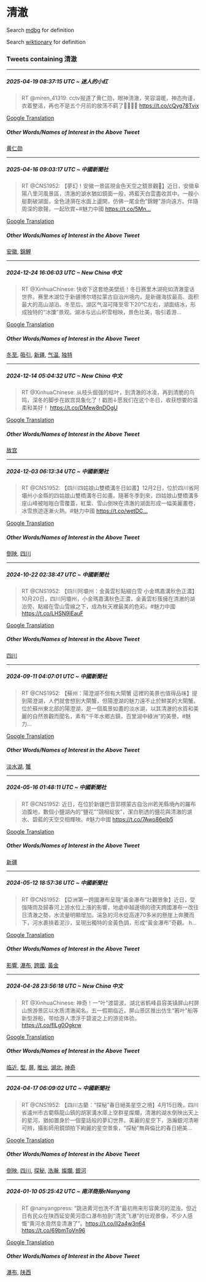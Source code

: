 # 清澈

Search [mdbg](https://www.mdbg.net/chinese/dictionary?page=worddict&wdrst=0&wdqb=清澈) for definition

Search [wiktionary](https://en.wiktionary.org/wiki/清澈) for definition

### Tweets containing 清澈

___
##### 2025-04-19 08:37:15 UTC ~ 迷人的小红
> RT @miren_41319: cctv报道了黄仁勋，眼神清澈，笑容温暖，神态拘谨，衣着整洁，再也不是五个月前的放荡不羁了💅🏻💅🏻 https://t.co/cQyg78Tvix

[Google Translation](https://translate.google.com/?hi=en&tab=TT&sl=zh-CN&tl=en&op=translate&text=RT+%40miren_41319%3A+cctv%E6%8A%A5%E9%81%93%E4%BA%86%E9%BB%84%E4%BB%81%E5%8B%8B%EF%BC%8C%E7%9C%BC%E7%A5%9E%E6%B8%85%E6%BE%88%EF%BC%8C%E7%AC%91%E5%AE%B9%E6%B8%A9%E6%9A%96%EF%BC%8C%E7%A5%9E%E6%80%81%E6%8B%98%E8%B0%A8%EF%BC%8C%E8%A1%A3%E7%9D%80%E6%95%B4%E6%B4%81%EF%BC%8C%E5%86%8D%E4%B9%9F%E4%B8%8D%E6%98%AF%E4%BA%94%E4%B8%AA%E6%9C%88%E5%89%8D%E7%9A%84%E6%94%BE%E8%8D%A1%E4%B8%8D%E7%BE%81%E4%BA%86%F0%9F%92%85%F0%9F%8F%BB%F0%9F%92%85%F0%9F%8F%BB+https%3A%2F%2Ft.co%2FcQyg78Tvix)
##### Other Words/Names of Interest in the Above Tweet
[黄仁勋](黄仁勋.md)
___
##### 2025-04-16 09:03:17 UTC ~ 中國新聞社
> RT @CNS1952: 【夢幻！安徽一景區現金色天空之鏡景觀🤩】近日，安徽阜陽八里河風景區，清澈的湖水猶如鏡面一般，將藍天白雲盡收其中。一艘小艇劃破湖面，金色漣漪在水面上盪開，仿佛一尾金色“錦鯉”游向遠方。伴隨周深的歌聲，一起欣賞~#魅力中國 https://t.co/5Mn…

[Google Translation](https://translate.google.com/?hi=en&tab=TT&sl=zh-CN&tl=en&op=translate&text=RT+%40CNS1952%3A+%E3%80%90%E5%A4%A2%E5%B9%BB%EF%BC%81%E5%AE%89%E5%BE%BD%E4%B8%80%E6%99%AF%E5%8D%80%E7%8F%BE%E9%87%91%E8%89%B2%E5%A4%A9%E7%A9%BA%E4%B9%8B%E9%8F%A1%E6%99%AF%E8%A7%80%F0%9F%A4%A9%E3%80%91%E8%BF%91%E6%97%A5%EF%BC%8C%E5%AE%89%E5%BE%BD%E9%98%9C%E9%99%BD%E5%85%AB%E9%87%8C%E6%B2%B3%E9%A2%A8%E6%99%AF%E5%8D%80%EF%BC%8C%E6%B8%85%E6%BE%88%E7%9A%84%E6%B9%96%E6%B0%B4%E7%8C%B6%E5%A6%82%E9%8F%A1%E9%9D%A2%E4%B8%80%E8%88%AC%EF%BC%8C%E5%B0%87%E8%97%8D%E5%A4%A9%E7%99%BD%E9%9B%B2%E7%9B%A1%E6%94%B6%E5%85%B6%E4%B8%AD%E3%80%82%E4%B8%80%E8%89%98%E5%B0%8F%E8%89%87%E5%8A%83%E7%A0%B4%E6%B9%96%E9%9D%A2%EF%BC%8C%E9%87%91%E8%89%B2%E6%BC%A3%E6%BC%AA%E5%9C%A8%E6%B0%B4%E9%9D%A2%E4%B8%8A%E7%9B%AA%E9%96%8B%EF%BC%8C%E4%BB%BF%E4%BD%9B%E4%B8%80%E5%B0%BE%E9%87%91%E8%89%B2%E2%80%9C%E9%8C%A6%E9%AF%89%E2%80%9D%E6%B8%B8%E5%90%91%E9%81%A0%E6%96%B9%E3%80%82%E4%BC%B4%E9%9A%A8%E5%91%A8%E6%B7%B1%E7%9A%84%E6%AD%8C%E8%81%B2%EF%BC%8C%E4%B8%80%E8%B5%B7%E6%AC%A3%E8%B3%9E~%23%E9%AD%85%E5%8A%9B%E4%B8%AD%E5%9C%8B+https%3A%2F%2Ft.co%2F5Mn%E2%80%A6)
##### Other Words/Names of Interest in the Above Tweet
[安徽](安徽.md), [錦鯉](錦鯉.md)
___
##### 2024-12-24 16:06:03 UTC ~ New China 中文
> RT @XinhuaChinese: 快收下这套绝美壁纸！冬日赛里木湖宛如清澈童话世界。赛里木湖位于新疆博尔塔拉蒙古自治州境内，是新疆海拔最高、面积最大的高山湖泊。冬至后，湖区气温可降至零下20°C左右，湖面结冰，形成独特的“冰馕”景观。湖冰与远山积雪相映，景色壮美，吸引着游…

[Google Translation](https://translate.google.com/?hi=en&tab=TT&sl=zh-CN&tl=en&op=translate&text=RT+%40XinhuaChinese%3A+%E5%BF%AB%E6%94%B6%E4%B8%8B%E8%BF%99%E5%A5%97%E7%BB%9D%E7%BE%8E%E5%A3%81%E7%BA%B8%EF%BC%81%E5%86%AC%E6%97%A5%E8%B5%9B%E9%87%8C%E6%9C%A8%E6%B9%96%E5%AE%9B%E5%A6%82%E6%B8%85%E6%BE%88%E7%AB%A5%E8%AF%9D%E4%B8%96%E7%95%8C%E3%80%82%E8%B5%9B%E9%87%8C%E6%9C%A8%E6%B9%96%E4%BD%8D%E4%BA%8E%E6%96%B0%E7%96%86%E5%8D%9A%E5%B0%94%E5%A1%94%E6%8B%89%E8%92%99%E5%8F%A4%E8%87%AA%E6%B2%BB%E5%B7%9E%E5%A2%83%E5%86%85%EF%BC%8C%E6%98%AF%E6%96%B0%E7%96%86%E6%B5%B7%E6%8B%94%E6%9C%80%E9%AB%98%E3%80%81%E9%9D%A2%E7%A7%AF%E6%9C%80%E5%A4%A7%E7%9A%84%E9%AB%98%E5%B1%B1%E6%B9%96%E6%B3%8A%E3%80%82%E5%86%AC%E8%87%B3%E5%90%8E%EF%BC%8C%E6%B9%96%E5%8C%BA%E6%B0%94%E6%B8%A9%E5%8F%AF%E9%99%8D%E8%87%B3%E9%9B%B6%E4%B8%8B20%C2%B0C%E5%B7%A6%E5%8F%B3%EF%BC%8C%E6%B9%96%E9%9D%A2%E7%BB%93%E5%86%B0%EF%BC%8C%E5%BD%A2%E6%88%90%E7%8B%AC%E7%89%B9%E7%9A%84%E2%80%9C%E5%86%B0%E9%A6%95%E2%80%9D%E6%99%AF%E8%A7%82%E3%80%82%E6%B9%96%E5%86%B0%E4%B8%8E%E8%BF%9C%E5%B1%B1%E7%A7%AF%E9%9B%AA%E7%9B%B8%E6%98%A0%EF%BC%8C%E6%99%AF%E8%89%B2%E5%A3%AE%E7%BE%8E%EF%BC%8C%E5%90%B8%E5%BC%95%E7%9D%80%E6%B8%B8%E2%80%A6)
##### Other Words/Names of Interest in the Above Tweet
[冬至](冬至.md), [吸引](吸引.md), [新疆](新疆.md), [气温](气温.md), [独特](独特.md)
___
##### 2024-12-14 05:04:32 UTC ~ New China 中文
> RT @XinhuaChinese: 从枝头倔强的枯叶，到清澈的冰凌，再到清脆的鸟鸣，深冬的脚步在故宫具象化了！戳图↓愿我们在这个冬日，收获想要的温柔和美好！ https://t.co/DMew8nDOgU

[Google Translation](https://translate.google.com/?hi=en&tab=TT&sl=zh-CN&tl=en&op=translate&text=RT+%40XinhuaChinese%3A+%E4%BB%8E%E6%9E%9D%E5%A4%B4%E5%80%94%E5%BC%BA%E7%9A%84%E6%9E%AF%E5%8F%B6%EF%BC%8C%E5%88%B0%E6%B8%85%E6%BE%88%E7%9A%84%E5%86%B0%E5%87%8C%EF%BC%8C%E5%86%8D%E5%88%B0%E6%B8%85%E8%84%86%E7%9A%84%E9%B8%9F%E9%B8%A3%EF%BC%8C%E6%B7%B1%E5%86%AC%E7%9A%84%E8%84%9A%E6%AD%A5%E5%9C%A8%E6%95%85%E5%AE%AB%E5%85%B7%E8%B1%A1%E5%8C%96%E4%BA%86%EF%BC%81%E6%88%B3%E5%9B%BE%E2%86%93%E6%84%BF%E6%88%91%E4%BB%AC%E5%9C%A8%E8%BF%99%E4%B8%AA%E5%86%AC%E6%97%A5%EF%BC%8C%E6%94%B6%E8%8E%B7%E6%83%B3%E8%A6%81%E7%9A%84%E6%B8%A9%E6%9F%94%E5%92%8C%E7%BE%8E%E5%A5%BD%EF%BC%81+https%3A%2F%2Ft.co%2FDMew8nDOgU)
##### Other Words/Names of Interest in the Above Tweet
[故宫](故宫.md)
___
##### 2024-12-03 06:13:34 UTC ~ 中國新聞社
> RT @CNS1952: 【四川四姑娘山雙橋溝冬日如畫】12月2日，位於四川省阿壩州小金縣的四姑娘山雙橋溝冬日如畫。隨著冬季到來，四姑娘山雙橋溝多座山峰被皚皚白雪覆蓋，紅葉、雪山倒映在清澈的湖面形成一幅美麗畫卷，冰雪旅遊逐漸火熱。#魅力中國 https://t.co/wetDC…

[Google Translation](https://translate.google.com/?hi=en&tab=TT&sl=zh-CN&tl=en&op=translate&text=RT+%40CNS1952%3A+%E3%80%90%E5%9B%9B%E5%B7%9D%E5%9B%9B%E5%A7%91%E5%A8%98%E5%B1%B1%E9%9B%99%E6%A9%8B%E6%BA%9D%E5%86%AC%E6%97%A5%E5%A6%82%E7%95%AB%E3%80%9112%E6%9C%882%E6%97%A5%EF%BC%8C%E4%BD%8D%E6%96%BC%E5%9B%9B%E5%B7%9D%E7%9C%81%E9%98%BF%E5%A3%A9%E5%B7%9E%E5%B0%8F%E9%87%91%E7%B8%A3%E7%9A%84%E5%9B%9B%E5%A7%91%E5%A8%98%E5%B1%B1%E9%9B%99%E6%A9%8B%E6%BA%9D%E5%86%AC%E6%97%A5%E5%A6%82%E7%95%AB%E3%80%82%E9%9A%A8%E8%91%97%E5%86%AC%E5%AD%A3%E5%88%B0%E4%BE%86%EF%BC%8C%E5%9B%9B%E5%A7%91%E5%A8%98%E5%B1%B1%E9%9B%99%E6%A9%8B%E6%BA%9D%E5%A4%9A%E5%BA%A7%E5%B1%B1%E5%B3%B0%E8%A2%AB%E7%9A%9A%E7%9A%9A%E7%99%BD%E9%9B%AA%E8%A6%86%E8%93%8B%EF%BC%8C%E7%B4%85%E8%91%89%E3%80%81%E9%9B%AA%E5%B1%B1%E5%80%92%E6%98%A0%E5%9C%A8%E6%B8%85%E6%BE%88%E7%9A%84%E6%B9%96%E9%9D%A2%E5%BD%A2%E6%88%90%E4%B8%80%E5%B9%85%E7%BE%8E%E9%BA%97%E7%95%AB%E5%8D%B7%EF%BC%8C%E5%86%B0%E9%9B%AA%E6%97%85%E9%81%8A%E9%80%90%E6%BC%B8%E7%81%AB%E7%86%B1%E3%80%82%23%E9%AD%85%E5%8A%9B%E4%B8%AD%E5%9C%8B+https%3A%2F%2Ft.co%2FwetDC%E2%80%A6)
##### Other Words/Names of Interest in the Above Tweet
[倒映](倒映.md), [四川](四川.md)
___
##### 2024-10-22 02:38:47 UTC ~ 中國新聞社
> RT @CNS1952: 【四川阿壩州：金黃雲杉點綴白雪 小金瑪嘉溝秋色正濃】10月20日，四川阿壩州，小金瑪嘉溝秋色正濃，金黃雲杉簇擁在清澈的湖泊旁、點綴在雪山雪線之下，成為秋天裡最美的色彩。#魅力中國 https://t.co/LHSN9IEauF

[Google Translation](https://translate.google.com/?hi=en&tab=TT&sl=zh-CN&tl=en&op=translate&text=RT+%40CNS1952%3A+%E3%80%90%E5%9B%9B%E5%B7%9D%E9%98%BF%E5%A3%A9%E5%B7%9E%EF%BC%9A%E9%87%91%E9%BB%83%E9%9B%B2%E6%9D%89%E9%BB%9E%E7%B6%B4%E7%99%BD%E9%9B%AA+%E5%B0%8F%E9%87%91%E7%91%AA%E5%98%89%E6%BA%9D%E7%A7%8B%E8%89%B2%E6%AD%A3%E6%BF%83%E3%80%9110%E6%9C%8820%E6%97%A5%EF%BC%8C%E5%9B%9B%E5%B7%9D%E9%98%BF%E5%A3%A9%E5%B7%9E%EF%BC%8C%E5%B0%8F%E9%87%91%E7%91%AA%E5%98%89%E6%BA%9D%E7%A7%8B%E8%89%B2%E6%AD%A3%E6%BF%83%EF%BC%8C%E9%87%91%E9%BB%83%E9%9B%B2%E6%9D%89%E7%B0%87%E6%93%81%E5%9C%A8%E6%B8%85%E6%BE%88%E7%9A%84%E6%B9%96%E6%B3%8A%E6%97%81%E3%80%81%E9%BB%9E%E7%B6%B4%E5%9C%A8%E9%9B%AA%E5%B1%B1%E9%9B%AA%E7%B7%9A%E4%B9%8B%E4%B8%8B%EF%BC%8C%E6%88%90%E7%82%BA%E7%A7%8B%E5%A4%A9%E8%A3%A1%E6%9C%80%E7%BE%8E%E7%9A%84%E8%89%B2%E5%BD%A9%E3%80%82%23%E9%AD%85%E5%8A%9B%E4%B8%AD%E5%9C%8B+https%3A%2F%2Ft.co%2FLHSN9IEauF)
##### Other Words/Names of Interest in the Above Tweet
[四川](四川.md)
___
##### 2024-09-11 04:07:01 UTC ~ 中國新聞社
> RT @CNS1952: 【蘇州：陽澄湖不但有大閘蟹 這裡的美景也值得品味】提到陽澄湖，人們就會想到大閘蟹，但陽澄湖的魅力遠不止於鮮美的大閘蟹。位於蘇州東北部的陽澄湖，是一個風景如畫的淡水湖，以其清澈的水質和美麗的自然景觀而聞名，素有“千年水鄉古鎮，百里湖中綠洲”的美譽。#魅力…

[Google Translation](https://translate.google.com/?hi=en&tab=TT&sl=zh-CN&tl=en&op=translate&text=RT+%40CNS1952%3A+%E3%80%90%E8%98%87%E5%B7%9E%EF%BC%9A%E9%99%BD%E6%BE%84%E6%B9%96%E4%B8%8D%E4%BD%86%E6%9C%89%E5%A4%A7%E9%96%98%E8%9F%B9+%E9%80%99%E8%A3%A1%E7%9A%84%E7%BE%8E%E6%99%AF%E4%B9%9F%E5%80%BC%E5%BE%97%E5%93%81%E5%91%B3%E3%80%91%E6%8F%90%E5%88%B0%E9%99%BD%E6%BE%84%E6%B9%96%EF%BC%8C%E4%BA%BA%E5%80%91%E5%B0%B1%E6%9C%83%E6%83%B3%E5%88%B0%E5%A4%A7%E9%96%98%E8%9F%B9%EF%BC%8C%E4%BD%86%E9%99%BD%E6%BE%84%E6%B9%96%E7%9A%84%E9%AD%85%E5%8A%9B%E9%81%A0%E4%B8%8D%E6%AD%A2%E6%96%BC%E9%AE%AE%E7%BE%8E%E7%9A%84%E5%A4%A7%E9%96%98%E8%9F%B9%E3%80%82%E4%BD%8D%E6%96%BC%E8%98%87%E5%B7%9E%E6%9D%B1%E5%8C%97%E9%83%A8%E7%9A%84%E9%99%BD%E6%BE%84%E6%B9%96%EF%BC%8C%E6%98%AF%E4%B8%80%E5%80%8B%E9%A2%A8%E6%99%AF%E5%A6%82%E7%95%AB%E7%9A%84%E6%B7%A1%E6%B0%B4%E6%B9%96%EF%BC%8C%E4%BB%A5%E5%85%B6%E6%B8%85%E6%BE%88%E7%9A%84%E6%B0%B4%E8%B3%AA%E5%92%8C%E7%BE%8E%E9%BA%97%E7%9A%84%E8%87%AA%E7%84%B6%E6%99%AF%E8%A7%80%E8%80%8C%E8%81%9E%E5%90%8D%EF%BC%8C%E7%B4%A0%E6%9C%89%E2%80%9C%E5%8D%83%E5%B9%B4%E6%B0%B4%E9%84%89%E5%8F%A4%E9%8E%AE%EF%BC%8C%E7%99%BE%E9%87%8C%E6%B9%96%E4%B8%AD%E7%B6%A0%E6%B4%B2%E2%80%9D%E7%9A%84%E7%BE%8E%E8%AD%BD%E3%80%82%23%E9%AD%85%E5%8A%9B%E2%80%A6)
##### Other Words/Names of Interest in the Above Tweet
[淡水湖](淡水湖.md), [蟹](蟹.md)
___
##### 2024-05-16 01:48:11 UTC ~ 中國新聞社
> RT @CNS1952: 近日，在位於新疆巴音郭楞蒙古自治州若羌縣境內的羅布泊腹地，數個小鹽湖內的“鹽花”“競相綻放”，潔白剔透的鹽花與清澈的湖水、碧藍的天空交相輝映。#魅力中國 https://t.co/7Awo86eIb5

[Google Translation](https://translate.google.com/?hi=en&tab=TT&sl=zh-CN&tl=en&op=translate&text=RT+%40CNS1952%3A+%E8%BF%91%E6%97%A5%EF%BC%8C%E5%9C%A8%E4%BD%8D%E6%96%BC%E6%96%B0%E7%96%86%E5%B7%B4%E9%9F%B3%E9%83%AD%E6%A5%9E%E8%92%99%E5%8F%A4%E8%87%AA%E6%B2%BB%E5%B7%9E%E8%8B%A5%E7%BE%8C%E7%B8%A3%E5%A2%83%E5%85%A7%E7%9A%84%E7%BE%85%E5%B8%83%E6%B3%8A%E8%85%B9%E5%9C%B0%EF%BC%8C%E6%95%B8%E5%80%8B%E5%B0%8F%E9%B9%BD%E6%B9%96%E5%85%A7%E7%9A%84%E2%80%9C%E9%B9%BD%E8%8A%B1%E2%80%9D%E2%80%9C%E7%AB%B6%E7%9B%B8%E7%B6%BB%E6%94%BE%E2%80%9D%EF%BC%8C%E6%BD%94%E7%99%BD%E5%89%94%E9%80%8F%E7%9A%84%E9%B9%BD%E8%8A%B1%E8%88%87%E6%B8%85%E6%BE%88%E7%9A%84%E6%B9%96%E6%B0%B4%E3%80%81%E7%A2%A7%E8%97%8D%E7%9A%84%E5%A4%A9%E7%A9%BA%E4%BA%A4%E7%9B%B8%E8%BC%9D%E6%98%A0%E3%80%82%23%E9%AD%85%E5%8A%9B%E4%B8%AD%E5%9C%8B+https%3A%2F%2Ft.co%2F7Awo86eIb5)
##### Other Words/Names of Interest in the Above Tweet
[新疆](新疆.md)
___
##### 2024-05-12 18:57:36 UTC ~ 中國新聞社
> RT @CNS1952: 【亞洲第一跨國瀑布呈現“黃金瀑布”壯觀景象】近日，受強降雨及歸春河上游水位上漲的影響，地處中越邊境的德天跨國瀑布一改往日清澈之勢，水流量明顯增加。湍急的河水從高達70多米的懸崖上奔騰而下，河水裹挾着泥沙，呈現出獨特的金黃色調，形成“黃金瀑布”奇觀。 h…

[Google Translation](https://translate.google.com/?hi=en&tab=TT&sl=zh-CN&tl=en&op=translate&text=RT+%40CNS1952%3A+%E3%80%90%E4%BA%9E%E6%B4%B2%E7%AC%AC%E4%B8%80%E8%B7%A8%E5%9C%8B%E7%80%91%E5%B8%83%E5%91%88%E7%8F%BE%E2%80%9C%E9%BB%83%E9%87%91%E7%80%91%E5%B8%83%E2%80%9D%E5%A3%AF%E8%A7%80%E6%99%AF%E8%B1%A1%E3%80%91%E8%BF%91%E6%97%A5%EF%BC%8C%E5%8F%97%E5%BC%B7%E9%99%8D%E9%9B%A8%E5%8F%8A%E6%AD%B8%E6%98%A5%E6%B2%B3%E4%B8%8A%E6%B8%B8%E6%B0%B4%E4%BD%8D%E4%B8%8A%E6%BC%B2%E7%9A%84%E5%BD%B1%E9%9F%BF%EF%BC%8C%E5%9C%B0%E8%99%95%E4%B8%AD%E8%B6%8A%E9%82%8A%E5%A2%83%E7%9A%84%E5%BE%B7%E5%A4%A9%E8%B7%A8%E5%9C%8B%E7%80%91%E5%B8%83%E4%B8%80%E6%94%B9%E5%BE%80%E6%97%A5%E6%B8%85%E6%BE%88%E4%B9%8B%E5%8B%A2%EF%BC%8C%E6%B0%B4%E6%B5%81%E9%87%8F%E6%98%8E%E9%A1%AF%E5%A2%9E%E5%8A%A0%E3%80%82%E6%B9%8D%E6%80%A5%E7%9A%84%E6%B2%B3%E6%B0%B4%E5%BE%9E%E9%AB%98%E9%81%9470%E5%A4%9A%E7%B1%B3%E7%9A%84%E6%87%B8%E5%B4%96%E4%B8%8A%E5%A5%94%E9%A8%B0%E8%80%8C%E4%B8%8B%EF%BC%8C%E6%B2%B3%E6%B0%B4%E8%A3%B9%E6%8C%BE%E7%9D%80%E6%B3%A5%E6%B2%99%EF%BC%8C%E5%91%88%E7%8F%BE%E5%87%BA%E7%8D%A8%E7%89%B9%E7%9A%84%E9%87%91%E9%BB%83%E8%89%B2%E8%AA%BF%EF%BC%8C%E5%BD%A2%E6%88%90%E2%80%9C%E9%BB%83%E9%87%91%E7%80%91%E5%B8%83%E2%80%9D%E5%A5%87%E8%A7%80%E3%80%82+h%E2%80%A6)
##### Other Words/Names of Interest in the Above Tweet
[影響](影響.md), [瀑布](瀑布.md), [跨國](跨國.md), [黃金](黃金.md)
___
##### 2024-04-28 23:56:18 UTC ~ New China 中文
> RT @XinhuaChinese: 神奇！一“叶”渡碧波。湖北省鹤峰县容美镇屏山村屏山旅游景区以水质清澈闻名。五一假期临近，屏山景区推出仿生“箬叶”船等新型游船，带给游人漂浮于碧波之上的游览体验。 https://t.co/fILg0Ogkrw

[Google Translation](https://translate.google.com/?hi=en&tab=TT&sl=zh-CN&tl=en&op=translate&text=RT+%40XinhuaChinese%3A+%E7%A5%9E%E5%A5%87%EF%BC%81%E4%B8%80%E2%80%9C%E5%8F%B6%E2%80%9D%E6%B8%A1%E7%A2%A7%E6%B3%A2%E3%80%82%E6%B9%96%E5%8C%97%E7%9C%81%E9%B9%A4%E5%B3%B0%E5%8E%BF%E5%AE%B9%E7%BE%8E%E9%95%87%E5%B1%8F%E5%B1%B1%E6%9D%91%E5%B1%8F%E5%B1%B1%E6%97%85%E6%B8%B8%E6%99%AF%E5%8C%BA%E4%BB%A5%E6%B0%B4%E8%B4%A8%E6%B8%85%E6%BE%88%E9%97%BB%E5%90%8D%E3%80%82%E4%BA%94%E4%B8%80%E5%81%87%E6%9C%9F%E4%B8%B4%E8%BF%91%EF%BC%8C%E5%B1%8F%E5%B1%B1%E6%99%AF%E5%8C%BA%E6%8E%A8%E5%87%BA%E4%BB%BF%E7%94%9F%E2%80%9C%E7%AE%AC%E5%8F%B6%E2%80%9D%E8%88%B9%E7%AD%89%E6%96%B0%E5%9E%8B%E6%B8%B8%E8%88%B9%EF%BC%8C%E5%B8%A6%E7%BB%99%E6%B8%B8%E4%BA%BA%E6%BC%82%E6%B5%AE%E4%BA%8E%E7%A2%A7%E6%B3%A2%E4%B9%8B%E4%B8%8A%E7%9A%84%E6%B8%B8%E8%A7%88%E4%BD%93%E9%AA%8C%E3%80%82+https%3A%2F%2Ft.co%2FfILg0Ogkrw)
##### Other Words/Names of Interest in the Above Tweet
[临近](临近.md), [型](型.md), [屏](屏.md), [推出](推出.md), [湖北](湖北.md), [神奇](神奇.md)
___
##### 2024-04-17 06:09:02 UTC ~ 中國新聞社
> RT @CNS1952: 【四川古藺：“探秘”春日絕美星空之境】4月15日晚，四川省瀘州市古藺縣龍山鎮的胡家溝水庫上空群星燦爛，清澈的湖水倒映出天上的星河，猶如置身於一個童話般的夢幻世界。美麗的星空下，浩瀚銀河清晰可辨，攝影師用鏡頭拍下絢麗的星空景象，“探秘”無與倫比的春日絕美…

[Google Translation](https://translate.google.com/?hi=en&tab=TT&sl=zh-CN&tl=en&op=translate&text=RT+%40CNS1952%3A+%E3%80%90%E5%9B%9B%E5%B7%9D%E5%8F%A4%E8%97%BA%EF%BC%9A%E2%80%9C%E6%8E%A2%E7%A7%98%E2%80%9D%E6%98%A5%E6%97%A5%E7%B5%95%E7%BE%8E%E6%98%9F%E7%A9%BA%E4%B9%8B%E5%A2%83%E3%80%914%E6%9C%8815%E6%97%A5%E6%99%9A%EF%BC%8C%E5%9B%9B%E5%B7%9D%E7%9C%81%E7%80%98%E5%B7%9E%E5%B8%82%E5%8F%A4%E8%97%BA%E7%B8%A3%E9%BE%8D%E5%B1%B1%E9%8E%AE%E7%9A%84%E8%83%A1%E5%AE%B6%E6%BA%9D%E6%B0%B4%E5%BA%AB%E4%B8%8A%E7%A9%BA%E7%BE%A4%E6%98%9F%E7%87%A6%E7%88%9B%EF%BC%8C%E6%B8%85%E6%BE%88%E7%9A%84%E6%B9%96%E6%B0%B4%E5%80%92%E6%98%A0%E5%87%BA%E5%A4%A9%E4%B8%8A%E7%9A%84%E6%98%9F%E6%B2%B3%EF%BC%8C%E7%8C%B6%E5%A6%82%E7%BD%AE%E8%BA%AB%E6%96%BC%E4%B8%80%E5%80%8B%E7%AB%A5%E8%A9%B1%E8%88%AC%E7%9A%84%E5%A4%A2%E5%B9%BB%E4%B8%96%E7%95%8C%E3%80%82%E7%BE%8E%E9%BA%97%E7%9A%84%E6%98%9F%E7%A9%BA%E4%B8%8B%EF%BC%8C%E6%B5%A9%E7%80%9A%E9%8A%80%E6%B2%B3%E6%B8%85%E6%99%B0%E5%8F%AF%E8%BE%A8%EF%BC%8C%E6%94%9D%E5%BD%B1%E5%B8%AB%E7%94%A8%E9%8F%A1%E9%A0%AD%E6%8B%8D%E4%B8%8B%E7%B5%A2%E9%BA%97%E7%9A%84%E6%98%9F%E7%A9%BA%E6%99%AF%E8%B1%A1%EF%BC%8C%E2%80%9C%E6%8E%A2%E7%A7%98%E2%80%9D%E7%84%A1%E8%88%87%E5%80%AB%E6%AF%94%E7%9A%84%E6%98%A5%E6%97%A5%E7%B5%95%E7%BE%8E%E2%80%A6)
##### Other Words/Names of Interest in the Above Tweet
[倒映](倒映.md), [四川](四川.md), [探秘](探秘.md), [浩瀚](浩瀚.md), [燦爛](燦爛.md), [銀河](銀河.md)
___
##### 2024-01-10 05:25:42 UTC ~ 南洋商报eNanyang
> RT @nanyangpress: “跳进黄河也洗不清”最初用来形容黄河的混浊，但近日有民众在陕西延安黄河壶口瀑布拍到“清流飞瀑”的壮观景像，不少人感慨“黄河水竟然变清澈了”。https://t.co/Il2a4w3n64 https://t.co/69bmToVn96

[Google Translation](https://translate.google.com/?hi=en&tab=TT&sl=zh-CN&tl=en&op=translate&text=RT+%40nanyangpress%3A+%E2%80%9C%E8%B7%B3%E8%BF%9B%E9%BB%84%E6%B2%B3%E4%B9%9F%E6%B4%97%E4%B8%8D%E6%B8%85%E2%80%9D%E6%9C%80%E5%88%9D%E7%94%A8%E6%9D%A5%E5%BD%A2%E5%AE%B9%E9%BB%84%E6%B2%B3%E7%9A%84%E6%B7%B7%E6%B5%8A%EF%BC%8C%E4%BD%86%E8%BF%91%E6%97%A5%E6%9C%89%E6%B0%91%E4%BC%97%E5%9C%A8%E9%99%95%E8%A5%BF%E5%BB%B6%E5%AE%89%E9%BB%84%E6%B2%B3%E5%A3%B6%E5%8F%A3%E7%80%91%E5%B8%83%E6%8B%8D%E5%88%B0%E2%80%9C%E6%B8%85%E6%B5%81%E9%A3%9E%E7%80%91%E2%80%9D%E7%9A%84%E5%A3%AE%E8%A7%82%E6%99%AF%E5%83%8F%EF%BC%8C%E4%B8%8D%E5%B0%91%E4%BA%BA%E6%84%9F%E6%85%A8%E2%80%9C%E9%BB%84%E6%B2%B3%E6%B0%B4%E7%AB%9F%E7%84%B6%E5%8F%98%E6%B8%85%E6%BE%88%E4%BA%86%E2%80%9D%E3%80%82https%3A%2F%2Ft.co%2FIl2a4w3n64+https%3A%2F%2Ft.co%2F69bmToVn96)
##### Other Words/Names of Interest in the Above Tweet
[瀑布](瀑布.md), [陕西](陕西.md)
